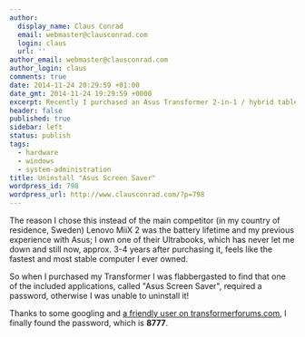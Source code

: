 ```yaml
---
author:
  display_name: Claus Conrad
  email: webmaster@clausconrad.com
  login: claus
  url: ''
author_email: webmaster@clausconrad.com
author_login: claus
comments: true
date: 2014-11-24 20:29:59 +01:00
date_gmt: 2014-11-24 19:29:59 +0000
excerpt: Recently I purchased an Asus Transformer 2-in-1 / hybrid tablet/notebook.
header: false
published: true
sidebar: left
status: publish
tags:
  - hardware
  - windows
  - system-administration
title: Uninstall "Asus Screen Saver"
wordpress_id: 798
wordpress_url: http://www.clausconrad.com/?p=798
---
```

The reason I chose this instead of the main competitor (in my country of residence, Sweden) Lenovo MiiX 2 was the battery lifetime and my previous experience with Asus; I own one of their Ultrabooks, which has never let me down and still now, approx. 3-4 years after purchasing it, feels like the fastest and most stable computer I ever owned.

So when I purchased my Transformer I was flabbergasted to find that one of the included applications, called "Asus Screen Saver", required a password, otherwise I was unable to uninstall it!

Thanks to some googling and [a friendly user on transformerforums.com](http://www.transformerforums.com/forum/asus-transformer-book-t100-general-discussions/45023-asus-screen-saver-password.html#post332536), I finally found the password, which is **8777**.
